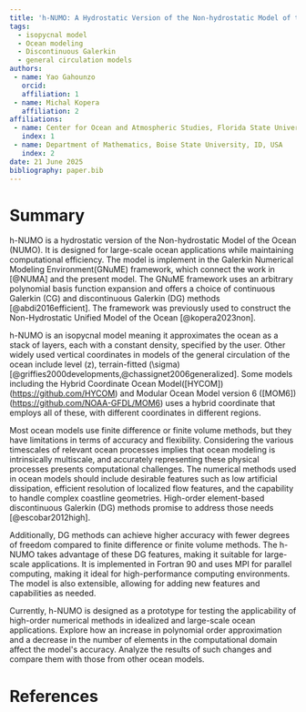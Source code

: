 ```yaml
---
title: 'h-NUMO: A Hydrostatic Version of the Non-hydrostatic Model of the Ocean'
tags:
  - isopycnal model
  - Ocean modeling
  - Discontinuous Galerkin
  - general circulation models
authors:
 - name: Yao Gahounzo
   orcid: 
   affiliation: 1
 - name: Michal Kopera
   affiliation: 2
affiliations:
 - name: Center for Ocean and Atmospheric Studies, Florida State University, FL, USA
   index: 1
 - name: Department of Mathematics, Boise State University, ID, USA
   index: 2
date: 21 June 2025
bibliography: paper.bib
---
```


# Summary

h-NUMO is a hydrostatic version of the Non-hydrostatic Model of the Ocean (NUMO). It is designed for large-scale ocean applications while maintaining computational efficiency. The model is implement in the Galerkin Numerical Modeling Environment(GNuME) framework, which connect the work in [@NUMA] and the present model. The GNuME framework uses an arbitrary polynomial basis function expansion and offers a choice of continuous Galerkin (CG) and discontinuous Galerkin (DG) methods [@abdi2016efficient]. The framework was previously used to construct the Non-Hydrostatic Unified Model of the Ocean [@kopera2023non].

h-NUMO is an isopycnal model meaning it approximates the ocean as a stack of layers, each with a constant density, specified by the user. Other widely used vertical coordinates in models of the general circulation of the ocean include level (z), terrain-fitted (\sigma) [@griffies2000developments,@chassignet2006generalized]. Some models including the Hybrid Coordinate Ocean Model([HYCOM])(https://github.com/HYCOM) and Modular Ocean Model version 6 ([MOM6])(https://github.com/NOAA-GFDL/MOM6) uses a hybrid coordinate that employs all of these, with different coordinates in different regions.

Most ocean models use finite difference or finite volume methods, but they have limitations in terms of accuracy and flexibility. Considering the various timescales of relevant ocean processes implies that ocean modeling is intrinsically multiscale, and accurately representing these physical processes presents computational challenges. The numerical methods used in ocean models should include desirable features such as low artificial dissipation, efficient resolution of localized flow features, and the capability to handle complex coastline geometries. High-order element-based discontinuous Galerkin (DG) methods promise to address those needs [@escobar2012high].

Additionally, DG methods can achieve higher accuracy with fewer degrees of freedom compared to finite difference or finite volume methods. The h-NUMO takes advantage of these DG features, making it suitable for large-scale applications. It is implemented in Fortran 90 and uses MPI for parallel computing, making it ideal for high-performance computing environments. The model is also extensible, allowing for adding new features and capabilities as needed.

Currently, h-NUMO is designed as a prototype for testing the applicability of high-order numerical methods in idealized and large-scale ocean applications. Explore how an increase in polynomial order approximation and a decrease in the number of elements in the computational domain affect the model's accuracy. Analyze the results of such changes and compare them with those from other ocean models.


# References